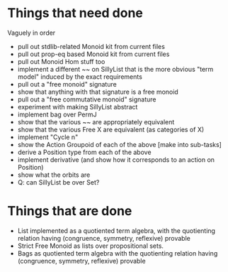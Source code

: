 # Things that need done 

Vaguely in order

- pull out stdlib-related Monoid kit from current files
- pull out prop-eq based Monoid kit from current files
- pull out Monoid Hom stuff too
- implement a different ~~ on SillyList that is the more obvious
  "term model" induced by the exact requirements
- pull out a "free monoid" signature
- show that anything with that signature is a free monoid
- pull out a "free commutative monoid" signature
- experiment with making SillyList abstract
- implement bag over PermJ
- show that the various ~~ are appropriately equivalent
- show that the various Free X are equivalent (as categories of X)
- implement "Cycle n"
- show the Action Groupoid of each of the above [make into sub-tasks]
- derive a Position type from each of the above
- implement derivative (and show how it corresponds to an action on Position)
- show what the orbits are
- Q: can SillyList be over Set?

# Things that are done

- List implemented as a quotiented term algebra, with the quotienting
  relation having (congruence, symmetry, reflexive) provable
- Strict Free Monoid as lists over propositional sets.
- Bags as quotiented term algebra with the quotienting 
  relation having (congruence, symmetry, reflexive) provable
